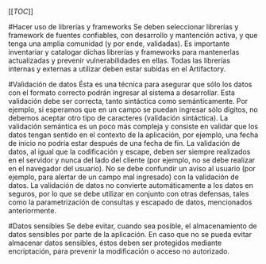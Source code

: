 [[_TOC_]]

#Hacer uso de librerías y frameworks
Se deben seleccionar librerías y framework de fuentes confiables, con desarrollo y mantención activa, y que tenga una amplia comunidad (y por ende, validadas). 
Es importante inventariar y catalogar dichas librerías y frameworks para mantenerlas actualizadas y prevenir vulnerabilidades en ellas. Todas las librerías internas y externas a utilizar deben estar subidas en el Artifactory.

#Validación de datos
Ésta es una técnica para asegurar que sólo los datos con el formato correcto podrán ingresar al sistema a desarrollar. Esta validación debe ser correcta, tanto sintáctica como semánticamente. Por ejemplo, si esperamos que en un campo se puedan ingresar sólo dígitos, no debemos aceptar otro tipo de caracteres (validación sintáctica). La validación semántica es un poco más compleja y consiste en validar que los datos tengan sentido en el contexto de la aplicación, por ejemplo, una fecha de inicio no podría estar después de una fecha de fin.
La validación de datos, al igual que la codificación y escape, deben ser siempre realizados en el servidor y nunca del lado del cliente (por ejemplo, no se debe realizar en el navegador del usuario). No se debe confundir un aviso al usuario (por ejemplo, para alertar de un campo mal ingresado) con la validación de datos.
La validación de datos no convierte automáticamente a los datos en seguros, por lo que se debe utilizar en conjunto con otras defensas, tales como la parametrización de consultas y escapado de datos, mencionados anteriormente.

#Datos sensibles
Se debe evitar, cuando sea posible, el almacenamiento de datos sensibles por parte de la aplicación. En caso que no se pueda evitar almacenar datos sensibles, éstos deben ser protegidos mediante encriptación, para prevenir la modificación o acceso no autorizado. 
